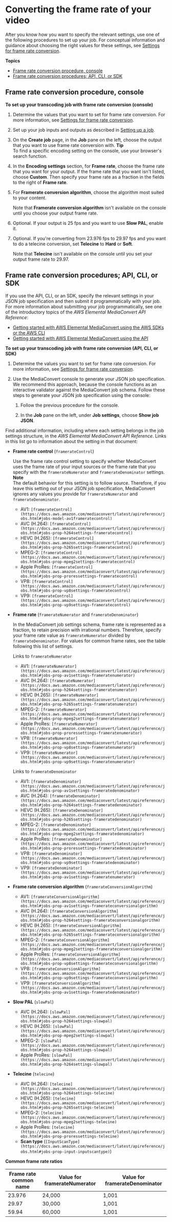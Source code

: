 # Converting the frame rate of your video<a name="converting-frame-rate"></a>

 After you know how you want to specify the relevant settings, use one of the following procedures to set up your job\. For conceptual information and guidance about choosing the right values for these settings, see [Settings for frame rate conversion](settings-for-frame-rate-conversion.md)\.

**Topics**
+ [Frame rate conversion procedure, console](#frame-rate-conversion-procedure-console)
+ [Frame rate conversion procedures; API, CLI, or SDK](#frame-rate-conversion-procedure-api)

## Frame rate conversion procedure, console<a name="frame-rate-conversion-procedure-console"></a>

**To set up your transcoding job with frame rate conversion \(console\)**

1. Determine the values that you want to set for frame rate conversion\. For more information, see [Settings for frame rate conversion](settings-for-frame-rate-conversion.md)\.

1. Set up your job inputs and outputs as described in [Setting up a job](setting-up-a-job.md)\.

1. On the **Create job** page, in the **Job** pane on the left, choose the output that you want to use frame rate conversion with\.
**Tip**  
To find a specific encoding setting on the console, use your browser's search function\.

1. In the **Encoding settings** section, for **Frame rate**, choose the frame rate that you want for your output\. If the frame rate that you want isn't listed, choose **Custom**\. Then specify your frame rate as a fraction in the fields to the right of **Frame rate**\.

1. For **Framerate conversion algorithm**, choose the algorithm most suited to your content\.

   Note that **Framerate conversion algorithm** isn't available on the console until you choose your output frame rate\.

1. Optional\. If your output is 25 fps and you want to use **Slow PAL**, enable it\.

1. Optional\. If you're converting from 23\.976 fps to 29\.97 fps and you want to do a telecine conversion, set **Telecine** to **Hard** or **Soft**\.

   Note that **Telecine** isn't available on the console until you set your output frame rate to 29\.97\.

## Frame rate conversion procedures; API, CLI, or SDK<a name="frame-rate-conversion-procedure-api"></a>

If you use the API, CLI, or an SDK, specify the relevant settings in your JSON job specification and then submit it programmatically with your job\. For more information about submitting your job programmatically, see one of the introductory topics of the *AWS Elemental MediaConvert API Reference*:
+ [Getting started with AWS Elemental MediaConvert using the AWS SDKs or the AWS CLI](https://docs.aws.amazon.com/mediaconvert/latest/apireference/custom-endpoints.html)
+ [Getting started with AWS Elemental MediaConvert using the API](https://docs.aws.amazon.com/mediaconvert/latest/apireference/getting-started.html)

**To set up your transcoding job with frame rate conversion \(API, CLI, or SDK\)**

1. Determine the values you want to set for frame rate conversion\. For more information, see [Settings for frame rate conversion](settings-for-frame-rate-conversion.md)\.

1. Use the MediaConvert console to generate your JSON job specification\. We recommend this approach, because the console functions as an interactive validator against the MediaConvert job schema\. Follow these steps to generate your JSON job specification using the console:

   1. Follow the previous procedure for the console\.

   1. In the **Job** pane on the left, under **Job settings**, choose **Show job JSON**\.

Find additional information, including where each setting belongs in the job settings structure, in the *AWS Elemental MediaConvert API Reference*\. Links in this list go to information about the setting in that document:
+ **Frame rate control** \(`framerateControl`\)

  Use the frame rate control setting to specify whether MediaConvert uses the frame rate of your input sources or the frame rate that you specify with the `framerateNumerator` and `framerateDenominator` settings\.
**Note**  
The default behavior for this setting is to follow source\. Therefore, if you leave this setting out of your JSON job specification, MediaConvert ignores any values you provide for `framerateNumerator` and `framerateDenominator`\.
  + AV1: `[framerateControl](https://docs.aws.amazon.com/mediaconvert/latest/apireference/jobs.html#jobs-model-av1frameratecontrol)`
  + AVC \(H\.264\): `[framerateControl](https://docs.aws.amazon.com/mediaconvert/latest/apireference/jobs.html#jobs-prop-h264settings-frameratecontrol)`
  + HEVC \(H\.265\): `[framerateControl](https://docs.aws.amazon.com/mediaconvert/latest/apireference/jobs.html#jobs-prop-h265settings-frameratecontrol)`
  + MPEG\-2: `[framerateControl](https://docs.aws.amazon.com/mediaconvert/latest/apireference/jobs.html#jobs-prop-mpeg2settings-frameratecontrol)`
  + Apple ProRes: `[framerateControl](https://docs.aws.amazon.com/mediaconvert/latest/apireference/jobs.html#jobs-prop-proressettings-frameratecontrol)`
  + VP8: `[framerateControl](https://docs.aws.amazon.com/mediaconvert/latest/apireference/jobs.html#jobs-prop-vp8settings-frameratecontrol)`
  + VP9: `[framerateControl](https://docs.aws.amazon.com/mediaconvert/latest/apireference/jobs.html#jobs-prop-vp9settings-frameratecontrol)`
+ **Frame rate** \(`framerateNumerator` and `framerateDenominator`\)

  In the MediaConvert job settings schema, frame rate is represented as a fraction, to retain precision with irrational numbers\. Therefore, specify your frame rate value as `framerateNumerator` divided by `framerateDenominator`\. For values for common frame rates, see the table following this list of settings\.

  Links to `framerateNumerator`
  + AV1: `[framerateNumerator](https://docs.aws.amazon.com/mediaconvert/latest/apireference/jobs.html#jobs-prop-av1settings-frameratenumerator)`
  + AVC \(H\.264\): `[framerateNumerator](https://docs.aws.amazon.com/mediaconvert/latest/apireference/jobs.html#jobs-prop-h264settings-frameratenumerator)`
  + HEVC \(H\.265\): `[framerateNumerator](https://docs.aws.amazon.com/mediaconvert/latest/apireference/jobs.html#jobs-prop-h265settings-frameratenumerator)`
  + MPEG\-2: `[framerateNumerator](https://docs.aws.amazon.com/mediaconvert/latest/apireference/jobs.html#jobs-prop-mpeg2settings-frameratenumerator)`
  + Apple ProRes: `[framerateNumerator](https://docs.aws.amazon.com/mediaconvert/latest/apireference/jobs.html#jobs-prop-proressettings-frameratenumerator)`
  + VP8: `[framerateNumerator](https://docs.aws.amazon.com/mediaconvert/latest/apireference/jobs.html#jobs-prop-vp8settings-frameratenumerator)`
  + VP9: `[framerateNumerator](https://docs.aws.amazon.com/mediaconvert/latest/apireference/jobs.html#jobs-prop-vp9settings-frameratenumerator)`

  Links to `framerateDenominator`
  + AV1: `[framerateDenominator](https://docs.aws.amazon.com/mediaconvert/latest/apireference/jobs.html#jobs-prop-av1settings-frameratedenominator)`
  + AVC \(H\.264\): `[framerateDenominator](https://docs.aws.amazon.com/mediaconvert/latest/apireference/jobs.html#jobs-prop-h264settings-frameratedenominator)`
  + HEVC \(H\.265\): `[framerateDenominator](https://docs.aws.amazon.com/mediaconvert/latest/apireference/jobs.html#jobs-prop-h265settings-frameratedenominator)`
  + MPEG\-2: `[framerateDenominator](https://docs.aws.amazon.com/mediaconvert/latest/apireference/jobs.html#jobs-prop-mpeg2settings-frameratedenominator)`
  + Apple ProRes: `[framerateDenominator](https://docs.aws.amazon.com/mediaconvert/latest/apireference/jobs.html#jobs-prop-proressettings-frameratedenominator)`
  + VP8: `[framerateDenominator](https://docs.aws.amazon.com/mediaconvert/latest/apireference/jobs.html#jobs-prop-vp9settings-frameratedenominator)`
  + VP9: `[framerateDenominator](https://docs.aws.amazon.com/mediaconvert/latest/apireference/jobs.html#jobs-prop-av1settings-frameratenumerator)`
+ **Frame rate conversion algorithm** \(`framerateConversionAlgorithm`\)
  + AV1: `[framerateConversionAlgorithm](https://docs.aws.amazon.com/mediaconvert/latest/apireference/jobs.html#jobs-prop-av1settings-framerateconversionalgorithm)`
  + AVC \(H\.264\): `[framerateConversionAlgorithm](https://docs.aws.amazon.com/mediaconvert/latest/apireference/jobs.html#jobs-prop-h264settings-framerateconversionalgorithm)`
  + HEVC \(H\.265\): `[framerateConversionAlgorithm](https://docs.aws.amazon.com/mediaconvert/latest/apireference/jobs.html#jobs-prop-h265settings-framerateconversionalgorithm)`
  + MPEG\-2: `[framerateConversionAlgorithm](https://docs.aws.amazon.com/mediaconvert/latest/apireference/jobs.html#jobs-prop-mpeg2settings-framerateconversionalgorithm)`
  + Apple ProRes: `[framerateConversionAlgorithm](https://docs.aws.amazon.com/mediaconvert/latest/apireference/jobs.html#jobs-prop-vp8settings-framerateconversionalgorithm)`
  + VP8: `[framerateConversionAlgorithm](https://docs.aws.amazon.com/mediaconvert/latest/apireference/jobs.html#jobs-prop-vp9settings-framerateconversionalgorithm)`
  + VP9: `[framerateConversionAlgorithm](https://docs.aws.amazon.com/mediaconvert/latest/apireference/jobs.html#jobs-prop-av1settings-frameratedenominator)`
+ **Slow PAL** \(`slowPal`\)
  + AVC \(H\.264\): `[slowPal](https://docs.aws.amazon.com/mediaconvert/latest/apireference/jobs.html#jobs-prop-h264settings-slowpal)`
  + HEVC \(H\.265\): `[slowPal](https://docs.aws.amazon.com/mediaconvert/latest/apireference/jobs.html#jobs-prop-mpeg2settings-slowpal)`
  + MPEG\-2: `[slowPal](https://docs.aws.amazon.com/mediaconvert/latest/apireference/jobs.html#jobs-prop-h264settings-slowpal)`
  + Apple ProRes: `[slowPal](https://docs.aws.amazon.com/mediaconvert/latest/apireference/jobs.html#jobs-prop-h264settings-slowpal)`
+ **Telecine** \(`telecine`\)
  + AVC \(H\.264\): `[telecine](https://docs.aws.amazon.com/mediaconvert/latest/apireference/jobs.html#jobs-prop-h264settings-telecine)`
  + HEVC \(H\.265\): `[telecine](https://docs.aws.amazon.com/mediaconvert/latest/apireference/jobs.html#jobs-prop-h265settings-telecine)`
  + MPEG\-2: `[telecine](https://docs.aws.amazon.com/mediaconvert/latest/apireference/jobs.html#jobs-prop-mpeg2settings-telecine)`
  + Apple ProRes: `[telecine](https://docs.aws.amazon.com/mediaconvert/latest/apireference/jobs.html#jobs-prop-proressettings-telecine)`
  + **Scan type** \(`[InputScanType](https://docs.aws.amazon.com/mediaconvert/latest/apireference/jobs.html#jobs-prop-input-inputscantype)`\)


**Common frame rate ratios**  

| Frame rate common name | Value for framerateNumerator | Value for framerateDenominator | 
| --- | --- | --- | 
| 23\.976 | 24,000 | 1,001 | 
| 29\.97 | 30,000 | 1,001 | 
| 59\.94 | 60,000 | 1,001 | 
